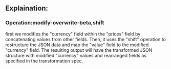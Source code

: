 ## Explaination:
### Operation:modify-overwrite-beta,shift
first we modifies the "currency" field within the "prices" field by concatenating values from other fields. Then, it uses the "shift" operation to restructure the JSON data and map the "value" field to the modified "currency" field. The resulting output will have the transformed JSON structure with modified "currency" values and rearranged fields as specified in the transformation spec.




